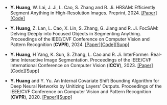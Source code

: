 - <strong><strong>Y. Huang</strong></strong>, W. Lai, J. Ji, L. Cao, S. Zhang and R. Ji. HRSAM: Efficiently Segment Anything in High-Resolution Images. Preprint, 2024. [[Paper]](https://arxiv.org/pdf/2407.02109)[[Code]](https://github.com/YouHuang67/High-Resolution-Segment-Anything.git)

- <strong><strong>Y. Huang</strong></strong>, Z. Lan, L. Cao, X. Lin, S. Zhang, G. Jiang and R. Ji. FocSAM: Delving Deeply into Focused Objects in Segmenting Anything. Proceedings of the IEEE/CVF Conference on Computer Vision and Pattern Recognition (<strong><strong>CVPR</strong></strong>), 2024. [[Paper]](https://openaccess.thecvf.com/content/CVPR2024/papers/Huang_FocSAM_Delving_Deeply_into_Focused_Objects_in_Segmenting_Anything_CVPR_2024_paper.pdf)[[Code]](https://github.com/YouHuang67/focsam.git)[[Supp]](https://openaccess.thecvf.com/content/CVPR2024/supplemental/Huang_FocSAM_Delving_Deeply_CVPR_2024_supplemental.zip)

- <strong><strong>Y. Huang</strong></strong>, H Yang, K. Sun, S. Zhang, L. Cao and R. Ji. InterFormer: Real-time Interactive Image Segmentation. Proceedings of the IEEE/CVF International Conference on Computer Vision (<strong><strong>ICCV</strong></strong>), 2023. [[Paper]](https://openaccess.thecvf.com/content/ICCV2023/html/Huang_InterFormer_Real-time_Interactive_Image_Segmentation_ICCV_2023_paper.html)[[Code]](https://github.com/YouHuang67/InterFormer.git)[[Supp]](https://openaccess.thecvf.com/content/ICCV2023/supplemental/Huang_InterFormer_Real-time_Interactive_ICCV_2023_supplemental.zip)

- <strong><strong>Y. Huang</strong></strong> and Y. Yu. An Internal Covariate Shift Bounding Algorithm for Deep Neural Networks by Unitizing Layers' Outputs. Proceedings of the IEEE/CVF Conference on Computer Vision and Pattern Recognition (<strong><strong>CVPR</strong></strong>), 2020. [[Paper]](https://ieeexplore.ieee.org/abstract/document/10095864)[[Supp]](https://openaccess.thecvf.com/content_CVPR_2020/supplemental/Huang_An_Internal_Covariate_CVPR_2020_supplemental.pdf)

